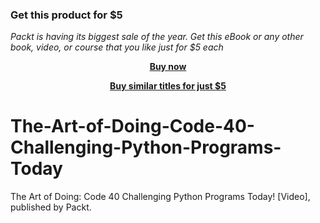 
### Get this product for $5

<i>Packt is having its biggest sale of the year. Get this eBook or any other book, video, or course that you like just for $5 each</i>


<b><p align='center'>[Buy now](https://packt.link/9781801075756)</p></b>


<b><p align='center'>[Buy similar titles for just $5](https://subscription.packtpub.com/search)</p></b>


# The-Art-of-Doing-Code-40-Challenging-Python-Programs-Today
The Art of Doing: Code 40 Challenging Python Programs Today! [Video], published by Packt.
